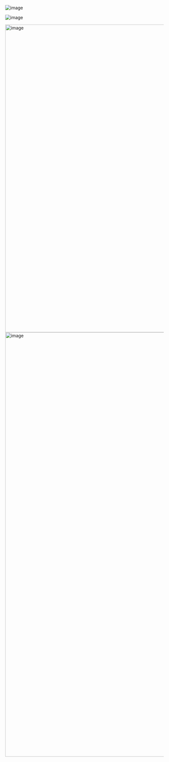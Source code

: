 ![image](https://github.com/user-attachments/assets/ee96121e-e11b-40ab-b034-30bc5280bb85)

![image](https://github.com/user-attachments/assets/9c10b60f-fa3a-4629-84a3-76dd2a70e690)

<img width="640" height="979" alt="image" src="https://github.com/user-attachments/assets/546832b8-b729-4cc3-ad77-736e2c41bdc5" />

<img width="2400" height="1350" alt="image" src="https://github.com/user-attachments/assets/c533a161-4a0d-4af9-97b3-afe2ef84a2e3" />



